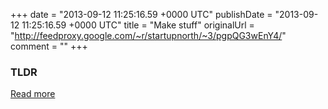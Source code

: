 +++
date = "2013-09-12 11:25:16.59 +0000 UTC"
publishDate = "2013-09-12 11:25:16.59 +0000 UTC"
title = "Make stuff"
originalUrl = "http://feedproxy.google.com/~r/startupnorth/~3/pgpQG3wEnY4/"
comment = ""
+++

### TLDR



[Read more](http://feedproxy.google.com/~r/startupnorth/~3/pgpQG3wEnY4/)
